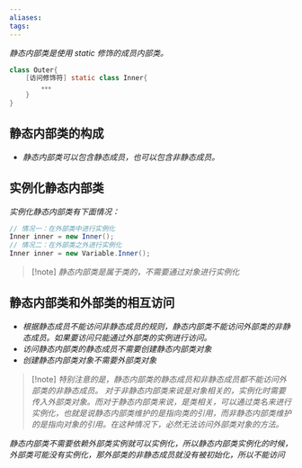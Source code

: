 ```yaml
---
aliases: 
tags: 
---
```

_静态内部类是使用 static 修饰的成员内部类。_

```java
class Outer{
	[访问修饰符] static class Inner{
		。。。
	}
}
```

## 静态内部类的构成

+ _静态内部类可以包含静态成员，也可以包含非静态成员。_

## 实例化静态内部类

_实例化静态内部类有下面情况：_

```java
// 情况一：在外部类中进行实例化
Inner inner = new Inner();
// 情况二：在外部类之外进行实例化
Inner inner = new Variable.Inner();
```

> [!note] _静态内部类是属于类的，不需要通过对象进行实例化_

## 静态内部类和外部类的相互访问

+ _根据静态成员不能访问非静态成员的规则，静态内部类不能访问外部类的非静态成员。如果要访问只能通过外部类的实例进行访问。_
+ *访问静态内部类的静态成员不需要创建静态内部类对象*
+ *创建静态内部类对象不需要外部类对象*

> [!note] _特别注意的是，静态内部类的静态成员和非静态成员都不能访问外部类的非静态成员。_
> _对于非静态内部类来说是对象相关的，实例化时需要传入外部类对象。而对于静态内部类来说，是类相关，可以通过类名来进行实例化，也就是说静态内部类维护的是指向类的引用，而非静态内部类维护的是指向对象的引用。在这种情况下，必然无法访问外部类对象的方法。_

*静态内部类不需要依赖外部类实例就可以实例化，所以静态内部类实例化的时候，外部类可能没有实例化，那外部类的非静态成员就没有被初始化，所以不能访问*